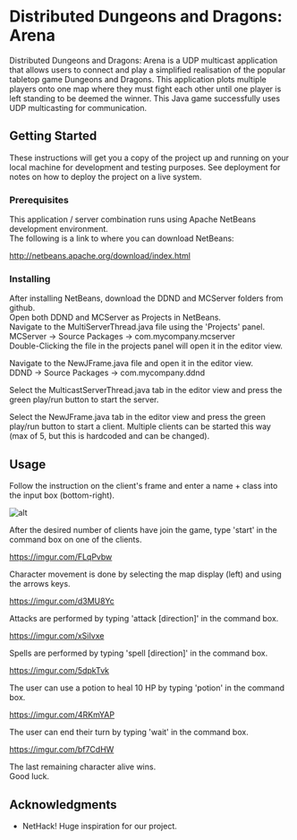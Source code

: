 # Distributed Dungeons and Dragons: Arena 

Distributed Dungeons and Dragons: Arena is a UDP multicast application that allows users to connect and play a simplified realisation of the popular tabletop game Dungeons and Dragons. This application plots multiple players onto one map where they must fight each other until one player is left standing to be deemed the winner. 
This Java game successfully uses UDP multicasting for communication.

## Getting Started

These instructions will get you a copy of the project up and running on your local machine for development and testing purposes. See deployment for notes on how to deploy the project on a live system.

### Prerequisites

This application / server combination runs using Apache NetBeans development environment.  
The following is a link to where you can download NetBeans:

http://netbeans.apache.org/download/index.html

### Installing

After installing NetBeans, download the DDND and MCServer folders from github.  
Open both DDND and MCServer as Projects in NetBeans.   
Navigate to the MultiServerThread.java file using the 'Projects' panel.  
MCServer -> Source Packages -> com.mycompany.mcserver  
Double-Clicking the file in the projects panel will open it in the editor view. 

Navigate to the NewJFrame.java file and open it in the editor view.  
DDND -> Source Packages -> com.mycompany.ddnd  

Select the MulticastServerThread.java tab in the editor view and press the green 
play/run button to start the server. 

Select the NewJFrame.java tab in the editor view and press the green play/run button
to start a client. Multiple clients can be started this way (max of 5, but this is hardcoded and can be changed).

## Usage

Follow the instruction on the client's frame and enter a name + class into the input box (bottom-right).  

![alt](https://imgur.com/9UWgdpd)

After the desired number of clients have join the game, type 'start' in the command box on one of the clients. 

https://imgur.com/FLqPvbw

Character movement is done by selecting the map display (left) and using the arrows keys. 

https://imgur.com/d3MU8Yc

Attacks are performed by typing 'attack [direction]' in the command box. 

https://imgur.com/xSiIvxe

Spells are performed by typing 'spell [direction]' in the command box.

https://imgur.com/5dpkTvk

The user can use a potion to heal 10 HP by typing 'potion' in the command box. 

https://imgur.com/4RKmYAP

The user can end their turn by typing 'wait' in the command box. 

https://imgur.com/bf7CdHW

The last remaining character alive wins.  
Good luck.


## Acknowledgments

* NetHack! Huge inspiration for our project.
